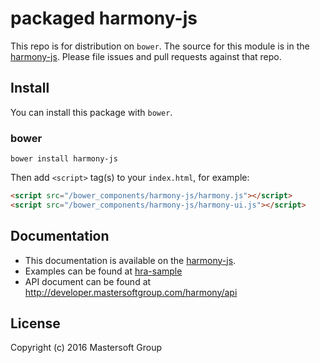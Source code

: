 # packaged harmony-js

This repo is for distribution on `bower`. The source for this module is in the
[harmony-js](https://github.com/MastersoftGroup/harmony-js).
Please file issues and pull requests against that repo.

## Install

You can install this package with `bower`.

### bower

```shell
bower install harmony-js
```

Then add `<script>` tag(s) to your `index.html`, for example:

```html
<script src="/bower_components/harmony-js/harmony.js"></script>
<script src="/bower_components/harmony-js/harmony-ui.js"></script>
```

## Documentation

- This documentation is available on the [harmony-js](https://github.com/MastersoftGroup/harmony-js).
- Examples can be found at [hra-sample](https://github.com/MastersoftGroup/hra-sample)
- API document can be found at http://developer.mastersoftgroup.com/harmony/api

## License

Copyright (c) 2016 Mastersoft Group

